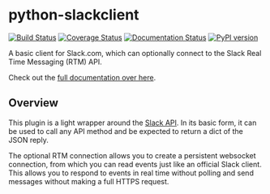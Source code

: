 python-slackclient
================

[![Build Status](https://travis-ci.org/slackapi/python-slackclient.svg?branch=master)](https://travis-ci.org/slackapi/python-slackclient)
[![Coverage Status](https://coveralls.io/repos/github/slackapi/python-slackclient/badge.svg?branch=master)](https://coveralls.io/github/slackapi/python-slackclient?branch=master)
[![Documentation Status](https://readthedocs.org/projects/python-slackclient/badge/?version=latest)](http://python-slackclient.readthedocs.io/en/latest/?badge=latest)
[![PyPI version](https://badge.fury.io/py/slackclient.svg)](https://pypi.python.org/pypi/slackclient)

A basic client for Slack.com, which can optionally connect to the Slack Real Time Messaging (RTM) API.

Check out the [full documentation over here](http://slackapi.github.io/python-slackclient).

Overview
---------
This plugin is a light wrapper around the [Slack API](https://api.slack.com/). In its basic form, it can be used to call any API method and be expected to return a dict of the JSON reply.

The optional RTM connection allows you to create a persistent websocket connection, from which you can read events just like an official Slack client. This allows you to respond to events in real time without polling and send messages without making a full HTTPS request.